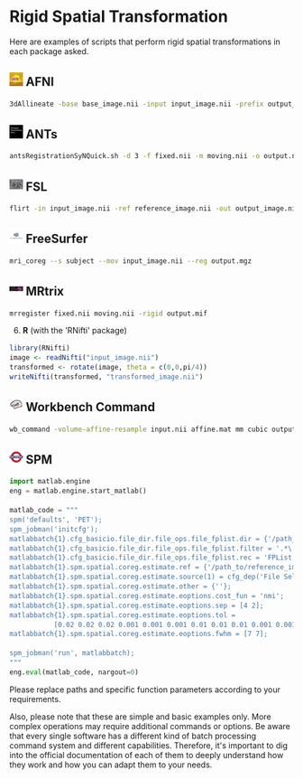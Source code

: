 # Rigid Spatial Transformation

Here are examples of scripts that perform rigid spatial transformations in each package asked.

## <img src="../../icons/afni.png" height="24px" /> AFNI
```bash
3dAllineate -base base_image.nii -input input_image.nii -prefix output_image.nii -1Dmatrix_save rigid_mat.1D
```
  
## <img src="../../icons/ants.png" height="24px" /> ANTs
```bash
antsRegistrationSyNQuick.sh -d 3 -f fixed.nii -m moving.nii -o output.nii -t r
```
  
## <img src="../../icons/fsl.png" height="24px" /> FSL
```bash
flirt -in input_image.nii -ref reference_image.nii -out output_image.nii -omat rigid_mat.mat -dof 6
```
  
## <img src="../../icons/freesurfer.png" height="24px" /> FreeSurfer
```bash
mri_coreg --s subject --mov input_image.nii --reg output.mgz
```
    
## <img src="../../icons/mrtrix.png" height="24px" /> MRtrix
```bash
mrregister fixed.nii moving.nii -rigid output.mif
```
    
6. **R** (with the 'RNifti' package)
```R
library(RNifti)
image <- readNifti("input_image.nii")
transformed <- rotate(image, theta = c(0,0,pi/4))
writeNifti(transformed, "transformed_image.nii")
```
  
## <img src="../../icons/workbench_command.png" height="24px" /> Workbench Command
```bash
wb_command -volume-affine-resample input.nii affine.mat mm cubic output.nii
```
  
## <img src="../../icons/spm.png" height="24px" /> SPM
```python
import matlab.engine
eng = matlab.engine.start_matlab()

matlab_code = """
spm('defaults', 'PET');
spm_jobman('initcfg');
matlabbatch{1}.cfg_basicio.file_dir.file_ops.file_fplist.dir = {'/path_to/input'};
matlabbatch{1}.cfg_basicio.file_dir.file_ops.file_fplist.filter = '.*\.nii$';
matlabbatch{1}.cfg_basicio.file_dir.file_ops.file_fplist.rec = 'FPList';
matlabbatch{1}.spm.spatial.coreg.estimate.ref = {'/path_to/reference_image.nii,1'};
matlabbatch{1}.spm.spatial.coreg.estimate.source(1) = cfg_dep('File Selector (Batch Mode): Selected Files (^.*\.nii$)', substruct('.','val', '{}',{1}, '.','val', '{}',{1}), substruct('.','files'));
matlabbatch{1}.spm.spatial.coreg.estimate.other = {''};
matlabbatch{1}.spm.spatial.coreg.estimate.eoptions.cost_fun = 'nmi';
matlabbatch{1}.spm.spatial.coreg.estimate.eoptions.sep = [4 2];
matlabbatch{1}.spm.spatial.coreg.estimate.eoptions.tol = 
           [0.02 0.02 0.02 0.001 0.001 0.001 0.01 0.01 0.01 0.001 0.001 0.001];
matlabbatch{1}.spm.spatial.coreg.estimate.eoptions.fwhm = [7 7];

spm_jobman('run', matlabbatch);
"""
eng.eval(matlab_code, nargout=0)
```

Please replace paths and specific function parameters according to your requirements.

Also, please note that these are simple and basic examples only. More complex operations may require additional commands or options. Be aware that every single software has a different kind of batch processing command system and different capabilities. Therefore, it's important to dig into the official documentation of each of them to deeply understand how they work and how you can adapt them to your needs.